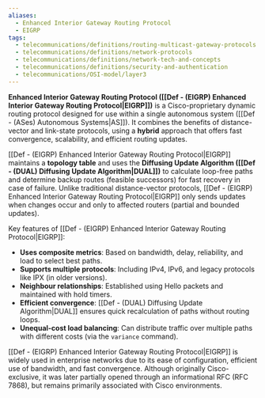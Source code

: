 ```yaml
---
aliases:
  - Enhanced Interior Gateway Routing Protocol
  - EIGRP
tags:
  - telecommunications/definitions/routing-multicast-gateway-protocols
  - telecommunications/definitions/network-protocols
  - telecommunications/definitions/network-tech-and-concepts
  - telecommunications/definitions/security-and-authentication
  - telecommunications/OSI-model/layer3
---
```

**Enhanced Interior Gateway Routing Protocol ([[Def - (EIGRP) Enhanced Interior Gateway Routing Protocol|EIGRP]])** is a Cisco-proprietary dynamic routing protocol designed for use within a single autonomous system ([[Def - (ASes) Autonomous Systems|AS]]). It combines the benefits of distance-vector and link-state protocols, using a **hybrid** approach that offers fast convergence, scalability, and efficient routing updates.

[[Def - (EIGRP) Enhanced Interior Gateway Routing Protocol|EIGRP]] maintains a **topology table** and uses the **Diffusing Update Algorithm ([[Def - (DUAL) Diffusing Update Algorithm|DUAL]])** to calculate loop-free paths and determine backup routes (feasible successors) for fast recovery in case of failure. Unlike traditional distance-vector protocols, [[Def - (EIGRP) Enhanced Interior Gateway Routing Protocol|EIGRP]] only sends updates when changes occur and only to affected routers (partial and bounded updates).

Key features of [[Def - (EIGRP) Enhanced Interior Gateway Routing Protocol|EIGRP]]:
- **Uses composite metrics**: Based on bandwidth, delay, reliability, and load to select best paths.
- **Supports multiple protocols**: Including IPv4, IPv6, and legacy protocols like IPX (in older versions).
- **Neighbour relationships**: Established using Hello packets and maintained with hold timers.
- **Efficient convergence**: [[Def - (DUAL) Diffusing Update Algorithm|DUAL]] ensures quick recalculation of paths without routing loops.
- **Unequal-cost load balancing**: Can distribute traffic over multiple paths with different costs (via the `variance` command).

[[Def - (EIGRP) Enhanced Interior Gateway Routing Protocol|EIGRP]] is widely used in enterprise networks due to its ease of configuration, efficient use of bandwidth, and fast convergence. Although originally Cisco-exclusive, it was later partially opened through an informational RFC (RFC 7868), but remains primarily associated with Cisco environments.
